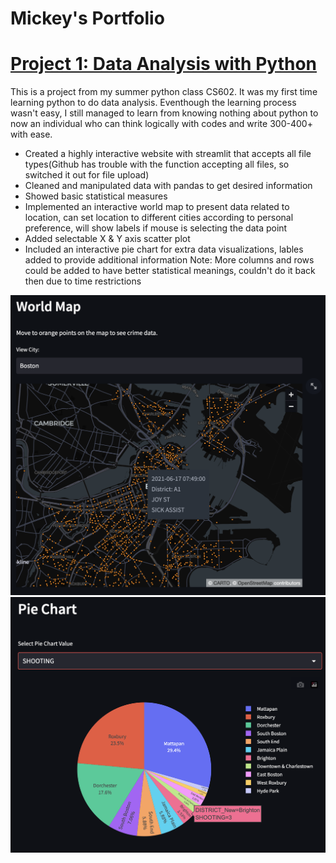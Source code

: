 # Mickey's Portfolio

# [Project 1: Data Analysis with Python](https://github.com/Mickeygreat/CS602/tree/main)  

This is a project from my summer python class CS602. It was my first time learning python to do data analysis. Eventhough the learning process wasn't easy, I still managed to learn from knowing nothing about python to now an individual who can think logically with codes and write 300-400+ with ease.

* Created a highly interactive website with streamlit that accepts all file types(Github has trouble with the function accepting all files, so switched it out for file upload) 
* Cleaned and manipulated data with pandas to get desired information
* Showed basic statistical measures 
* Implemented an interactive world map to present data related to location, can set location to different cities according to personal preference, will show labels if mouse is selecting the data point
* Added selectable X & Y axis scatter plot
* Included an interactive pie chart for extra data visualizations, lables added to provide additional information
Note: More columns and rows could be added to have better statistical meanings, couldn't do it back then due to time restrictions

![](https://github.com/Mickeygreat/Mickey_Portfolio/blob/main/images/World%20Map.png)
![](https://github.com/Mickeygreat/Mickey_Portfolio/blob/main/images/Pie%20Chart2.png)


















